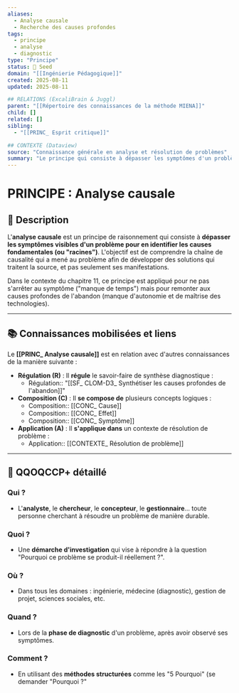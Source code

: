 ```yaml
---
aliases:
  - Analyse causale
  - Recherche des causes profondes
tags:
  - principe
  - analyse
  - diagnostic
type: "Principe"
status: 🌱 Seed
domain: "[[Ingénierie Pédagogique]]"
created: 2025-08-11
updated: 2025-08-11

## RELATIONS (ExcaliBrain & Juggl)
parent: "[[Répertoire des connaissances de la méthode MIENA]]"
child: []
related: []
sibling:
  - "[[PRINC_ Esprit critique]]"

## CONTEXTE (Dataview)
source: "Connaissance générale en analyse et résolution de problèmes"
summary: "Le principe qui consiste à dépasser les symptômes d'un problème pour en identifier les causes fondamentales, afin de développer des solutions efficaces et durables."
---
```


# PRINCIPE : Analyse causale

## 📌 Description
L'**analyse causale** est un principe de raisonnement qui consiste à **dépasser les symptômes visibles d'un problème pour en identifier les causes fondamentales (ou "racines")**. L'objectif est de comprendre la chaîne de causalité qui a mené au problème afin de développer des solutions qui traitent la source, et pas seulement ses manifestations.

Dans le contexte du chapitre 11, ce principe est appliqué pour ne pas s'arrêter au symptôme ("manque de temps") mais pour remonter aux causes profondes de l'abandon (manque d'autonomie et de maîtrise des technologies).

---
## 📚 Connaissances mobilisées et liens
Le **[[PRINC_ Analyse causale]]** est en relation avec d'autres connaissances de la manière suivante :

- **Régulation (R)** : Il **régule** le savoir-faire de synthèse diagnostique :
    - Régulation:: "[[SF_ CLOM-D3_ Synthétiser les causes profondes de l'abandon]]"
- **Composition (C)** : Il **se compose de** plusieurs concepts logiques :
    - Composition:: [[CONC_ Cause]]
    - Composition:: [[CONC_ Effet]]
    - Composition:: [[CONC_ Symptôme]]
- **Application (A)** : Il **s'applique dans** un contexte de résolution de problème :
    - Application:: [[CONTEXTE_ Résolution de problème]]

---

## 🔎 QQOQCCP+ détaillé

### Qui ?
- L'**analyste**, le **chercheur**, le **concepteur**, le **gestionnaire**... toute personne cherchant à résoudre un problème de manière durable.

### Quoi ?
- Une **démarche d'investigation** qui vise à répondre à la question "Pourquoi ce problème se produit-il réellement ?".

### Où ?
- Dans tous les domaines : ingénierie, médecine (diagnostic), gestion de projet, sciences sociales, etc.

### Quand ?
- Lors de la **phase de diagnostic** d'un problème, après avoir observé ses symptômes.

### Comment ?
- En utilisant des **méthodes structurées** comme les "5 Pourquoi" (se demander "Pourquoi ?"